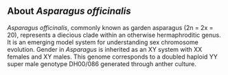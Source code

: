 About *Asparagus officinalis*
-----------------------------

*Asparagus officinalis*, commonly known as garden asparagus (2n = 2x = 20),
represents a diecious clade within an otherwise hermaphroditic genus.
It is an emerging model system for understanding sex chromosome evolution. 
Gender in *Asparagus* is inherited as an XY system with XX females and XY males. 
This genome corresponds to a doubled haploid YY super male genotype DH00/086 
generated through anther culture.
